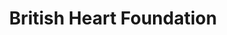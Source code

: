---
title: "British Heart Foundation"
url: /castleford/british-heart-foundation/
shop: Gebrauchtwaren
---